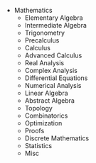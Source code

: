 - Mathematics
    - Elementary Algebra
    - Intermediate Algebra
    - Trigonometry
    - Precalculus
    - Calculus
    - Advanced Calculus
    - Real Analysis
    - Complex Analysis
    - Differential Equations
    - Numerical Analysis
    - Linear Algebra
    - Abstract Algebra
    - Topology
    - Combinatorics
    - Optimization
    - Proofs
    - Discrete Mathematics
    - Statistics
    - Misc
